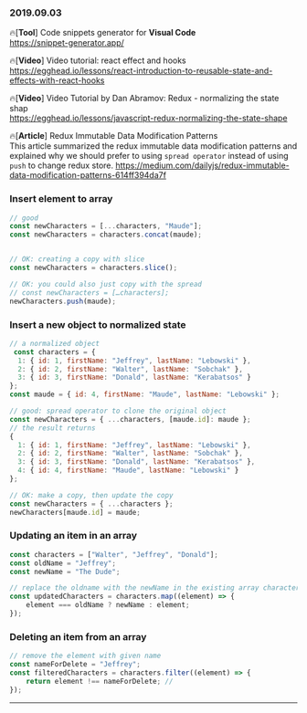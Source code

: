### 2019.09.03

🔥[**Tool**] Code snippets generator for **Visual Code** <br>
 <https://snippet-generator.app/>

 🔥[**Video**] Video tutorial: react effect and hooks <br>
  <https://egghead.io/lessons/react-introduction-to-reusable-state-and-effects-with-react-hooks>
 

🔥[**Video**] Video Tutorial by Dan Abramov: Redux - normalizing the state shap <br>
 <https://egghead.io/lessons/javascript-redux-normalizing-the-state-shape>


🔥[**Article**] Redux Immutable Data Modification Patterns <br>
This article summarized the redux immutable data modification patterns and explained why we should
prefer to using `spread operator` instead of using `push` to change redux store.
 <https://medium.com/dailyjs/redux-immutable-data-modification-patterns-614ff394da7f>

### Insert element to array
 ```js
// good
const newCharacters = [...characters, "Maude"];
const newCharacters = characters.concat(maude);


// OK: creating a copy with slice
const newCharacters = characters.slice();

// OK: you could also just copy with the spread
// const newCharacters = […characters];
newCharacters.push(maude);
 ```

### Insert a new object to normalized state
```js
// a normalized object
 const characters = {
  1: { id: 1, firstName: "Jeffrey", lastName: "Lebowski" },
  2: { id: 2, firstName: "Walter", lastName: "Sobchak" },
  3: { id: 3, firstName: "Donald", lastName: "Kerabatsos" }
};
const maude = { id: 4, firstName: "Maude", lastName: "Lebowski" };

// good: spread operator to clone the original object
const newCharacters = { ...characters, [maude.id]: maude };
// the result returns
{
  1: { id: 1, firstName: "Jeffrey", lastName: "Lebowski" },
  2: { id: 2, firstName: "Walter", lastName: "Sobchak" },
  3: { id: 3, firstName: "Donald", lastName: "Kerabatsos" },
  4: { id: 4, firstName: "Maude", lastName: "Lebowski" }
};
```

```js
// OK: make a copy, then update the copy
const newCharacters = { ...characters };
newCharacters[maude.id] = maude; 
```

### Updating an item in an array
```js
const characters = ["Walter", "Jeffrey", "Donald"];
const oldName = "Jeffrey";
const newName = "The Dude"; 

// replace the oldname with the newName in the existing array characters
const updatedCharacters = characters.map((element) => {
    element === oldName ? newName : element;
});
```
### Deleting an item from an array
```js
// remove the element with given name
const nameForDelete = "Jeffrey";
const filteredCharacters = characters.filter((element) => {
    return element !== nameForDelete; // 
});
```



<hr>
